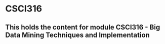 # CSCI316
## This holds the content for module CSCI316 - Big Data Mining Techniques and Implementation
